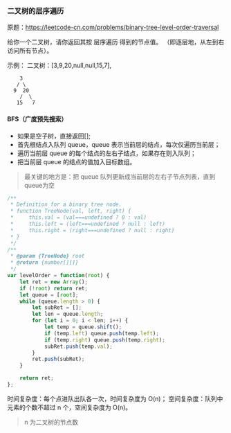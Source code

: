 ### 二叉树的层序遍历

原题：https://leetcode-cn.com/problems/binary-tree-level-order-traversal

给你一个二叉树，请你返回其按 层序遍历 得到的节点值。 （即逐层地，从左到右访问所有节点）。

示例：
二叉树：[3,9,20,null,null,15,7],
```
    3
   / \
  9  20
    /  \
   15   7
```
#### BFS（广度预先搜索）
- 如果是空子树，直接返回[];
- 首先根结点入队列 queue，queue 表示当前层的结点，每次仅遍历当前层；
- 遍历当前层 queue 的每个结点的左右子结点，如果存在则入队列；
- 把当前层 queue 的结点的值加入目标数组。

> 最关键的地方是：把 queue 队列更新成当前层的左右子节点列表，直到queue为空

```js
/**
 * Definition for a binary tree node.
 * function TreeNode(val, left, right) {
 *     this.val = (val===undefined ? 0 : val)
 *     this.left = (left===undefined ? null : left)
 *     this.right = (right===undefined ? null : right)
 * }
 */
/**
 * @param {TreeNode} root
 * @return {number[][]}
 */
var levelOrder = function(root) {
    let ret = new Array();
    if (!root) return ret;
    let queue = [root];
    while (queue.length > 0) {
        let subRet = [];
        let len = queue.length;
        for (let i = 0; i < len; i++) {
            let temp = queue.shift();
            if (temp.left) queue.push(temp.left);
            if (temp.right) queue.push(temp.right);
            subRet.push(temp.val);
        }
        ret.push(subRet);
    }

    return ret;
};
```

时间复杂度：每个点进队出队各一次，时间复杂度为 O(n)；
空间复杂度：队列中元素的个数不超过 n 个，空间复杂度为 O(n)。
> n 为二叉树的节点数